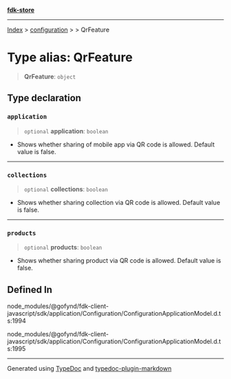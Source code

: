 [**fdk-store**](../../../README.md)
***

[Index](../../../API.md) > [configuration](../../README.md) > [<internal>](../README.md) > QrFeature

# Type alias: QrFeature

> **QrFeature**: `object`

## Type declaration

### `application`

> `optional` **application**: `boolean`

- Shows whether sharing of mobile app via
QR code is allowed. Default value is false.

***

### `collections`

> `optional` **collections**: `boolean`

- Shows whether sharing collection via QR
code is allowed. Default value is false.

***

### `products`

> `optional` **products**: `boolean`

- Shows whether sharing product via QR code is
allowed. Default value is false.

## Defined In

node\_modules/@gofynd/fdk-client-javascript/sdk/application/Configuration/ConfigurationApplicationModel.d.ts:1994

node\_modules/@gofynd/fdk-client-javascript/sdk/application/Configuration/ConfigurationApplicationModel.d.ts:1995

***
Generated using [TypeDoc](https://typedoc.org/) and [typedoc-plugin-markdown](https://www.npmjs.com/package/typedoc-plugin-markdown)
